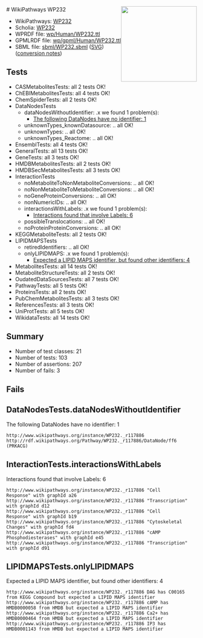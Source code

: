 <img style="float: right; width: 200px" src="../logo.png" />
# WikiPathways WP232

* WikiPathways: [WP232](https://identifiers.org/wikipathways:WP232)
* Scholia: [WP232](https://scholia.toolforge.org/wikipathways/WP232)
* WPRDF file: [wp/Human/WP232.ttl](../wp/Human/WP232.ttl)
* GPMLRDF file: [wp/gpml/Human/WP232.ttl](../wp/gpml/Human/WP232.ttl)
* SBML file: [sbml/WP232.sbml](../sbml/WP232.sbml) ([SVG](../sbml/WP232.svg)) ([conversion notes](../sbml/WP232.txt))

## Tests
* CASMetabolitesTests: all 2 tests OK!
* ChEBIMetabolitesTests: all 4 tests OK!
* ChemSpiderTests: all 2 tests OK!
* DataNodesTests
    * dataNodesWithoutIdentifier: .x we found 1 problem(s):
        * [The following DataNodes have no identifier: 1](#d2d32fa0)
    * unknownTypes_knownDatasource: .. all OK!
    * unknownTypes: .. all OK!
    * unknownTypes_Reactome: .. all OK!
* EnsemblTests: all 4 tests OK!
* GeneralTests: all 13 tests OK!
* GeneTests: all 3 tests OK!
* HMDBMetabolitesTests: all 2 tests OK!
* HMDBSecMetabolitesTests: all 3 tests OK!
* InteractionTests
    * noMetaboliteToNonMetaboliteConversions: .. all OK!
    * noNonMetaboliteToMetaboliteConversions: .. all OK!
    * noGeneProteinConversions: .. all OK!
    * nonNumericIDs: .. all OK!
    * interactionsWithLabels: .x we found 1 problem(s):
        * [Interactions found that involve Labels: 6](#630d267d)
    * possibleTranslocations: .. all OK!
    * noProteinProteinConversions: .. all OK!
* KEGGMetaboliteTests: all 2 tests OK!
* LIPIDMAPSTests
    * retiredIdentifiers: .. all OK!
    * onlyLIPIDMAPS: .x we found 1 problem(s):
        * [Expected a LIPID MAPS identifier, but found other identifiers: 4](#48cc60bb)
* MetabolitesTests: all 14 tests OK!
* MetaboliteStructureTests: all 2 tests OK!
* OudatedDataSourcesTests: all 7 tests OK!
* PathwayTests: all 5 tests OK!
* ProteinsTests: all 2 tests OK!
* PubChemMetabolitesTests: all 3 tests OK!
* ReferencesTests: all 3 tests OK!
* UniProtTests: all 5 tests OK!
* WikidataTests: all 14 tests OK!


## Summary

* Number of test classes: 21
* Number of tests: 103
* Number of assertions: 207
* Number of fails: 3

## Fails

<a name="d2d32fa0" />

## DataNodesTests.dataNodesWithoutIdentifier

The following DataNodes have no identifier: 1
```
http://www.wikipathways.org/instance/WP232._r117886 http://rdf.wikipathways.org/Pathway/WP232._r117886/DataNode/ff6 (PRKACG)
```

<a name="630d267d" />

## InteractionTests.interactionsWithLabels

Interactions found that involve Labels: 6
```
http://www.wikipathways.org/instance/WP232._r117886 "Cell
Response" with graphId a26
http://www.wikipathways.org/instance/WP232._r117886 "Transcription" with graphId d12
http://www.wikipathways.org/instance/WP232._r117886 "Cell
Response" with graphId b19
http://www.wikipathways.org/instance/WP232._r117886 "Cytoskeletal
Changes" with graphId fd4
http://www.wikipathways.org/instance/WP232._r117886 "cAMP
Phosphodiesterases" with graphId e45
http://www.wikipathways.org/instance/WP232._r117886 "Transcription" with graphId d91
```

<a name="48cc60bb" />

## LIPIDMAPSTests.onlyLIPIDMAPS

Expected a LIPID MAPS identifier, but found other identifiers: 4
```
http://www.wikipathways.org/instance/WP232._r117886 DAG has C00165 from KEGG Compound but expected a LIPID MAPS identifier
http://www.wikipathways.org/instance/WP232._r117886 cAMP has HMDB0000058 from HMDB but expected a LIPID MAPS identifier
http://www.wikipathways.org/instance/WP232._r117886 Ca2+ has HMDB0000464 from HMDB but expected a LIPID MAPS identifier
http://www.wikipathways.org/instance/WP232._r117886 IP3 has HMDB0001143 from HMDB but expected a LIPID MAPS identifier
```

